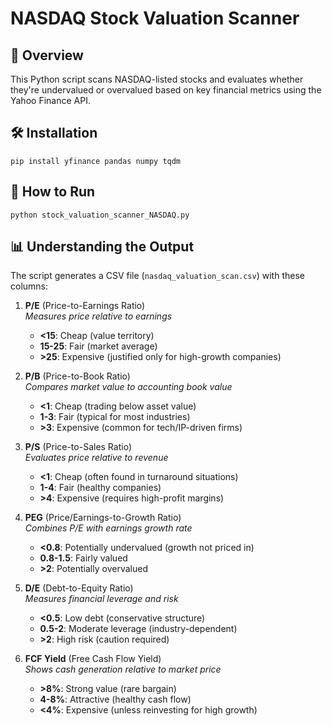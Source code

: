 # NASDAQ Stock Valuation Scanner

## 📌 Overview
This Python script scans NASDAQ-listed stocks and evaluates whether they're undervalued or overvalued based on key financial metrics using the Yahoo Finance API.

## 🛠️ Installation
    pip install yfinance pandas numpy tqdm

## 🚀 How to Run
    python stock_valuation_scanner_NASDAQ.py 

## 📊 Understanding the Output
The script generates a CSV file (`nasdaq_valuation_scan.csv`) with these columns:

1. **P/E** (Price-to-Earnings Ratio)  
   *Measures price relative to earnings*  
   - **<15**: Cheap (value territory)  
   - **15-25**: Fair (market average)  
   - **>25**: Expensive (justified only for high-growth companies)  

2. **P/B** (Price-to-Book Ratio)  
   *Compares market value to accounting book value*  
   - **<1**: Cheap (trading below asset value)  
   - **1-3**: Fair (typical for most industries)  
   - **>3**: Expensive (common for tech/IP-driven firms)  

3. **P/S** (Price-to-Sales Ratio)  
   *Evaluates price relative to revenue*  
   - **<1**: Cheap (often found in turnaround situations)  
   - **1-4**: Fair (healthy companies)  
   - **>4**: Expensive (requires high-profit margins)  

4. **PEG** (Price/Earnings-to-Growth Ratio)  
   *Combines P/E with earnings growth rate*  
   - **<0.8**: Potentially undervalued (growth not priced in)  
   - **0.8-1.5**: Fairly valued  
   - **>2**: Potentially overvalued  

5. **D/E** (Debt-to-Equity Ratio)  
   *Measures financial leverage and risk*  
   - **<0.5**: Low debt (conservative structure)  
   - **0.5-2**: Moderate leverage (industry-dependent)  
   - **>2**: High risk (caution required)  

6. **FCF Yield** (Free Cash Flow Yield)  
   *Shows cash generation relative to market price*  
   - **>8%**: Strong value (rare bargain)  
   - **4-8%**: Attractive (healthy cash flow)  
   - **<4%**: Expensive (unless reinvesting for high growth)  